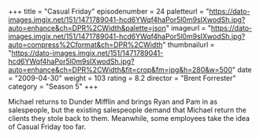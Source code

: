 +++
title = "Casual Friday"
episodenumber = 24
paletteurl = "https://dato-images.imgix.net/151/1471789041-hcd6YWqf4haPor5l0m9sIXwodSh.jpg?auto=enhance&ch=DPR%2CWidth&palette=json"
imageurl = "https://dato-images.imgix.net/151/1471789041-hcd6YWqf4haPor5l0m9sIXwodSh.jpg?auto=compress%2Cformat&ch=DPR%2CWidth"
thumbnailurl = "https://dato-images.imgix.net/151/1471789041-hcd6YWqf4haPor5l0m9sIXwodSh.jpg?auto=enhance&ch=DPR%2CWidth&fit=crop&fm=jpg&h=280&w=500"
date = "2009-04-30"
weight = 103
rating = 8.2
director = "Brent Forrester"
category = "Season 5"
+++

Michael returns to Dunder Mifflin and brings Ryan and Pam in as salespeople, but the existing salespeople demand that Michael return the clients they stole back to them. Meanwhile, some employees take the idea of Casual Friday too far.